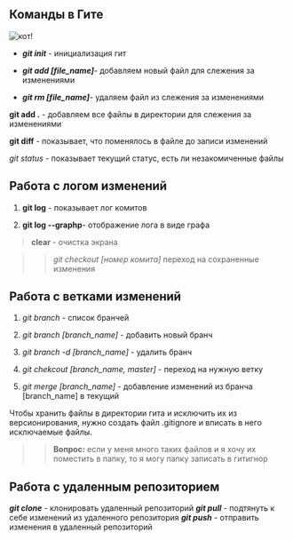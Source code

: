 ## Команды в Гите ##
![кот!](cat.png)

* __*git init*__ - инициализация гит

* __*git add [file_name]*__- добавляем новый файл для слежения  за изменениями

* __*git rm [file_name]*__- удаляем файл из слежения  за изменениями

**git add .** - добавляем все файлы в директории для слежения за изменениями

**git diff** - показывает, что поменялось в файле до записи изменений

*git status* - показывает текущий статус, есть ли незакомиченные файлы

## Работа с логом изменений

1. __git log__ - показывает лог комитов

2. __git log --graphp__- отображение лога в виде графа

> **clear** - очистка экрана

>> _*git checkout [номер комита]*_ переход на сохраненные изменения

## Работа с ветками изменений

1. *git branch* - список бранчей

2. *git branch [branch_name]* - добавить новый бранч

2. *git branch -d [branch_name]* - удалить бранч

3. *git chekcout [branch_name, master]* - переход на нужную ветку

4. *git merge [branch_name]* - добавление изменений из бранча  [branch_name] в текущий

Чтобы хранить файлы в директории гита и исключить их из версионирования, нужно создать файл .gitignore и вписать в него исключаемые файлы.

>>__Вопрос:__ если у меня много таких файлов и я хочу их поместить в папку, то я могу папку записать в гитигнор

## Работа с удаленным репозиторием
***git clone*** - клонировать удаленный репозиторий
***git pull*** - подтянуть к себе изменений из удаленного репозитория
***git push*** - отправить изменения в удаленный репозиторий
